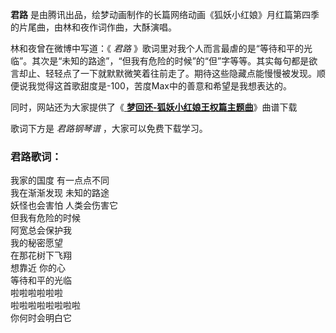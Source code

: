 

**君路** 是由腾讯出品，绘梦动画制作的长篇网络动画《狐妖小红娘》月红篇第四季的片尾曲，由林和夜作词作曲，大酥演唱。

林和夜曾在微博中写道：《 _君路_
》歌词里对我个人而言最虐的是“等待和平的光临”。其次是“未知的路途”，“但我有危险的时候”的“但”字等等。其实每句都是欲言却止、轻轻点了一下就默默微笑着往前走了。期待这些隐藏点能慢慢被发现。顺便说我觉得这首歌甜度是-100，苦度Max中的善意和希望是我想表达的。

同时，网站还为大家提供了《[ **梦回还-狐妖小红娘王权篇主题曲**](Music-10048-梦回还-狐妖小红娘王权篇主题曲.html "梦回还-
狐妖小红娘王权篇主题曲")》曲谱下载

歌词下方是 _君路钢琴谱_ ，大家可以免费下载学习。

### 君路歌词：

我家的国度 有一点点不同  
我在渐渐发现 未知的路途  
妖怪也会害怕 人类会伤害它  
但我有危险的时候  
阿宽总会保护我  
我的秘密愿望  
在那花树下飞翔  
想靠近 你的心  
等待和平的光临  
啦啦啦啦啦啦  
啦啦啦啦啦啦啦啦  
你何时会明白它


